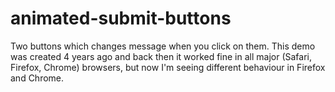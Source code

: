 # animated-submit-buttons
Two buttons which changes message when you click on them. This demo was created 4 years ago and back then it worked fine in all major (Safari, Firefox, Chrome) browsers, but now I'm seeing different behaviour in Firefox and Chrome.
